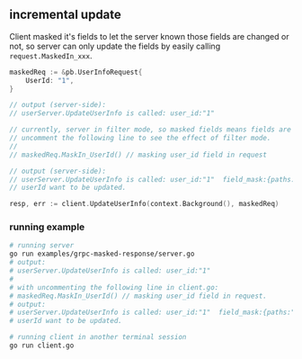 ## incremental update

Client masked it's fields to let the server known those fields are changed or not, 
so server can only update the fields by easily calling `request.MaskedIn_xxx`.

```go
maskedReq := &pb.UserInfoRequest{
	UserId: "1",
}

// output (server-side):
// userServer.UpdateUserInfo is called: user_id:"1"

// currently, server in filter mode, so masked fields means fields are changed and needed to be updated.
// uncomment the following line to see the effect of filter mode.
//
// maskedReq.MaskIn_UserId() // masking user_id field in request

// output (server-side):
// userServer.UpdateUserInfo is called: user_id:"1"  field_mask:{paths:"user_id"}
// userId want to be updated.

resp, err := client.UpdateUserInfo(context.Background(), maskedReq)
```

### running example

```sh
# running server
go run examples/grpc-masked-response/server.go
# output:
# userServer.UpdateUserInfo is called: user_id:"1"
#
# with uncommenting the following line in client.go:
# maskedReq.MaskIn_UserId() // masking user_id field in request.
# output:
# userServer.UpdateUserInfo is called: user_id:"1"  field_mask:{paths:"user_id"}
# userId want to be updated.

# running client in another terminal session
go run client.go
```